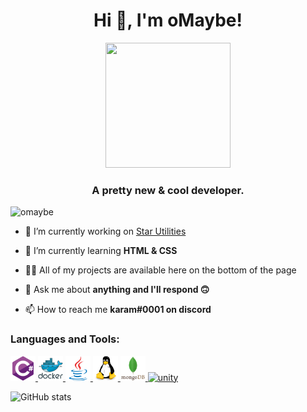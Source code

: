 
<h1 align="center">Hi 👋, I'm oMaybe!</h1>
<p align="center"> <img width="200px" height="200px" src="https://cdn.discordapp.com/avatars/297508418678423553/a_6322fc8eb499a38346d01eac421eafd4.gif" /></p>
<h3 align="center">A pretty new & cool developer.</h3>

<p align="left"> <img src="https://komarev.com/ghpvc/?username=omaybe&label=Profile%20views&color=0e75b6&style=flat-square" alt="omaybe" /> </p>

- 🔭 I’m currently working on [Star Utilities](https://github.com/oMaybe/Star-Utilities)

- 🌱 I’m currently learning **HTML & CSS**

- 👨‍💻 All of my projects are available here on the bottom of the page

- 💬 Ask me about **anything and I'll respond 🙃**

- 📫 How to reach me **karam#0001 on discord**

<p align="left">
</p>

<h3 align="left">Languages and Tools:</h3>
<p align="left"> <a href="https://www.w3schools.com/cs/" target="_blank" rel="noreferrer"> <img src="https://raw.githubusercontent.com/devicons/devicon/master/icons/csharp/csharp-original.svg" alt="csharp" width="40" height="40"/> </a> <a href="https://www.docker.com/" target="_blank" rel="noreferrer"> <img src="https://raw.githubusercontent.com/devicons/devicon/master/icons/docker/docker-original-wordmark.svg" alt="docker" width="40" height="40"/> </a> <a href="https://www.java.com" target="_blank" rel="noreferrer"> <img src="https://raw.githubusercontent.com/devicons/devicon/master/icons/java/java-original.svg" alt="java" width="40" height="40"/> </a> <a href="https://www.linux.org/" target="_blank" rel="noreferrer"> <img src="https://raw.githubusercontent.com/devicons/devicon/master/icons/linux/linux-original.svg" alt="linux" width="40" height="40"/> </a> <a href="https://www.mongodb.com/" target="_blank" rel="noreferrer"> <img src="https://raw.githubusercontent.com/devicons/devicon/master/icons/mongodb/mongodb-original-wordmark.svg" alt="mongodb" width="40" height="40"/> </a> <a href="https://unity.com/" target="_blank" rel="noreferrer"> <img src="https://www.vectorlogo.zone/logos/unity3d/unity3d-icon.svg" alt="unity" width="40" height="40"/> </a> </p>

![GitHub stats](https://github-readme-stats.vercel.app/api?username=oMaybe&show_icons=true)
